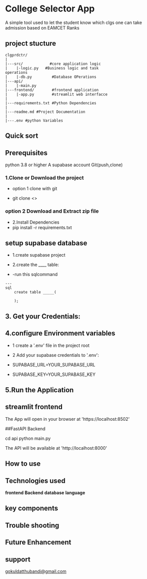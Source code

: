 # College Selector App

A simple tool used to let the student know which clgs one can take admission based on EAMCET Ranks 

## project stucture
```
clgprdctr/
|
|---src/            #core application logic
|    |-logic.py   #Business logic and task
operations
|    |-db.py         #Database OPerations
|---api/
|    |-main.py        
|---frontend/        #frontend application 
|    |-app.py        #streamlit web interfacce
|
|---requirements.txt #Python Dependencies
|
|---readme.md #Project Documentation
|
|---.env #python Variables

```
## Quick sort
 
## Prerequisites
   
   python 3.8 or higher
   A supabase account
   Git(push,clone)

### 1.Clone or Download the project
 * option 1 clone with git

 * git clone <>

### option 2 Download and Extract zip file

 * 2.Install Dependencies
 * pip install -r requirements.txt

## setup supabase database 

 * 1.create supabase project

 * 2.create the ____ table:
 * -run this sqlcommand
```
---
sql
    create table _____(

    );
```
## 3. Get your Credentials:
## 4.configure Environment variables

 * 1 create a '.env' file in the project root

 * 2 Add your supabase credentials to '.env':
 * SUPABASE_URL=YOUR_SUPABASE_URL
 *  SUPABASE_KEY=YOUR_SUPABASE_KEY

## 5.Run the Application

## streamlit frontend
  The App will open in your browser at 'https://localhost:8502'

  ##FastAPI Backend
   
   cd api
   python main.py

   The API will be available at 'http://localhost:8000'

## How to use



## Technologies used
   **frontend**
   **Backend**
   **database**
   **language**

## key components



## Trouble shooting 
 
   
## Future Enhancement

## support
gokuldatthubandi@gmail.com
